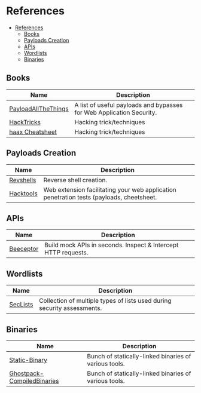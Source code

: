 # References

- [References](#references)
  - [Books](#books)
  - [Payloads Creation](#payloads-creation)
  - [APIs](#apis)
  - [Wordlists](#wordlists)
  - [Binaries](#binaries)

## Books

| Name                                                                            | Description                                                           |
| ------------------------------------------------------------------------------- | --------------------------------------------------------------------- |
| [PayloadAllTheThings](https://swisskyrepo.github.io/PayloadsAllTheThingsWeb/)   | A list of useful payloads and bypasses for Web Application Security.  |
| [HackTricks](https://book.hacktricks.xyz)                                       | Hacking trick/techniques                                              |
| [haax Cheatsheet](https://cheatsheet.haax.fr/)                                  | Hacking trick/techniques                                              |

## Payloads Creation

| Name                                                                  | Description                                                                              |
| --------------------------------------------------------------------- | ---------------------------------------------------------------------------------------- |
| [Revshells](https://www.revshells.com/)                               | Reverse shell creation.                                                                  |
| [Hacktools](https://addons.mozilla.org/fr/firefox/addon/hacktools/)   | Web extension facilitating your web application penetration tests (payloads, cheetsheet. |

## APIs

| Name                                                                  | Description                                                    |
| --------------------------------------------------------------------- | -------------------------------------------------------------- |
| [Beeceptor](https://beeceptor.com/)                                   | Build mock APIs in seconds. Inspect & Intercept HTTP requests. |

## Wordlists

| Name                                                                  | Description                                                             |
| --------------------------------------------------------------------- | ----------------------------------------------------------------------- |
| [SecLists](https://github.com/danielmiessler/SecLists)                | Collection of multiple types of lists used during security assessments. |

## Binaries

| Name                                                                  | Description                                           |
| --------------------------------------------------------------------- | ----------------------------------------------------- |
| [Static-Binary](https://github.com/andrew-d/static-binaries)          | Bunch of statically-linked binaries of various tools. |
| [Ghostpack-CompiledBinaries](https://github.com/r3motecontrol/Ghostpack-CompiledBinaries)          | Bunch of statically-linked binaries of various tools. |
